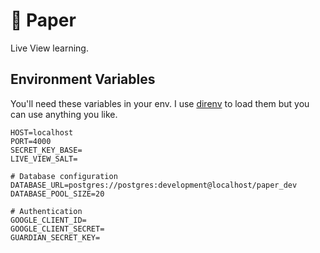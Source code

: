 # 📕 Paper

Live View learning.

## Environment Variables

You'll need these variables in your env. I use [direnv](https://direnv.net/) to load them but you can use anything you like.

```
HOST=localhost
PORT=4000
SECRET_KEY_BASE=
LIVE_VIEW_SALT=

# Database configuration
DATABASE_URL=postgres://postgres:development@localhost/paper_dev
DATABASE_POOL_SIZE=20

# Authentication
GOOGLE_CLIENT_ID=
GOOGLE_CLIENT_SECRET=
GUARDIAN_SECRET_KEY=
```

